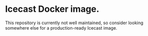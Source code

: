 # Icecast Docker image.

This repository is currently not well maintained, so consider looking somewhere
else for a production-ready Icecast image.
